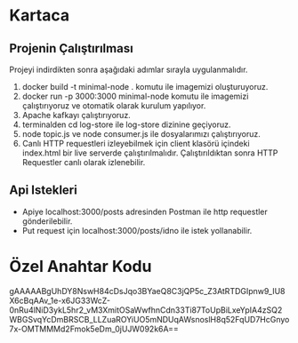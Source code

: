 # Kartaca
## Projenin Çalıştırılması
Projeyi indirdikten sonra aşağıdaki adımlar sırayla uygulanmalıdır.
1. docker build -t minimal-node .  komutu ile imagemizi oluşturuyoruz.
2. docker run -p 3000:3000  minimal-node komutu ile imagemizi çalıştırıyoruz ve otomatik olarak kurulum yapılıyor.
3. Apache kafkayı çalıştırıyoruz.
4. terminalden cd log-store ile log-store dizinine geçiyoruz.
5. node topic.js ve node consumer.js ile dosyalarımızı çalıştırıyoruz.
6. Canlı HTTP requestleri izleyebilmek için client klasörü içindeki index.html bir live serverde çalıştırılmalıdır. Çalıştırıldıktan sonra HTTP Requestler canlı olarak izlenebilir.

## Api Istekleri
- Apiye localhost:3000/posts adresinden Postman ile http requestler gönderilebilir.
- Put request için localhost:3000/posts/idno ile istek yollanabilir.


# Özel Anahtar Kodu
gAAAAABgUhDY8NswH84cDsJqo3BYaeQ8C3jQP5c_Z3AtRTDGIpnw9_IU8X6cBqAAv_1e-x6JG33WcZ-0nRu4lNiD3ykL5hr2_vM3XmitOSaWwfhnCdn33Ti87ToUpBiLxeYpIA4zSQ2WBGSvqYcDmBRSCB_LLZuaROYiUO5mNDUqAWsnoslH8q52FqUD7HcGnyo7x-OMTMMMd2Fmok5eDm_0jUJW092k6A==

